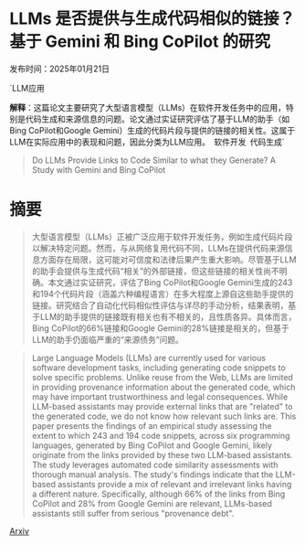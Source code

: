 # LLMs 是否提供与生成代码相似的链接？基于 Gemini 和 Bing CoPilot 的研究

发布时间：2025年01月21日

`LLM应用

**解释**：这篇论文主要研究了大型语言模型（LLMs）在软件开发任务中的应用，特别是代码生成和来源信息的问题。论文通过实证研究评估了基于LLM的助手（如Bing CoPilot和Google Gemini）生成的代码片段与提供的链接的相关性。这属于LLM在实际应用中的表现和问题，因此分类为LLM应用。` `软件开发` `代码生成`

> Do LLMs Provide Links to Code Similar to what they Generate? A Study with Gemini and Bing CoPilot

# 摘要

> 大型语言模型（LLMs）正被广泛应用于软件开发任务，例如生成代码片段以解决特定问题。然而，与从网络复用代码不同，LLMs在提供代码来源信息方面存在局限，这可能对可信度和法律后果产生重大影响。尽管基于LLM的助手会提供与生成代码“相关”的外部链接，但这些链接的相关性尚不明确。本文通过实证研究，评估了Bing CoPilot和Google Gemini生成的243和194个代码片段（涵盖六种编程语言）在多大程度上源自这些助手提供的链接。研究结合了自动化代码相似性评估与详尽的手动分析，结果表明，基于LLM的助手提供的链接既有相关也有不相关的，且性质各异。具体而言，Bing CoPilot的66%链接和Google Gemini的28%链接是相关的，但基于LLM的助手仍面临严重的“来源债务”问题。

> Large Language Models (LLMs) are currently used for various software development tasks, including generating code snippets to solve specific problems. Unlike reuse from the Web, LLMs are limited in providing provenance information about the generated code, which may have important trustworthiness and legal consequences. While LLM-based assistants may provide external links that are "related" to the generated code, we do not know how relevant such links are. This paper presents the findings of an empirical study assessing the extent to which 243 and 194 code snippets, across six programming languages, generated by Bing CoPilot and Google Gemini, likely originate from the links provided by these two LLM-based assistants. The study leverages automated code similarity assessments with thorough manual analysis. The study's findings indicate that the LLM-based assistants provide a mix of relevant and irrelevant links having a different nature. Specifically, although 66% of the links from Bing CoPilot and 28% from Google Gemini are relevant, LLMs-based assistants still suffer from serious "provenance debt".

[Arxiv](https://arxiv.org/abs/2501.12134)